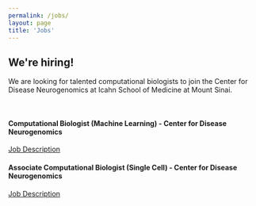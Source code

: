 ```yaml
---
permalink: /jobs/
layout: page
title: 'Jobs'
---
```


## We're hiring!
We are looking for talented computational biologists to join the Center for Disease Neurogenomics at Icahn School of Medicine at Mount Sinai.

<br>

#### Computational Biologist (Machine Learning) - Center for Disease Neurogenomics
[Job Description](https://careers.mountsinai.org/jobs/2794056?lang=en-us)

#### Associate Computational Biologist (Single Cell) - Center for Disease Neurogenomics
[Job Description](https://careers.mountsinai.org/jobs/2794180?lang=en-us)
